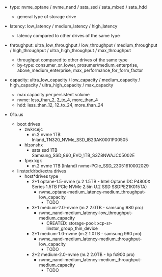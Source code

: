 - type: nvme_optane / nvme_nand / sata_ssd / sata_mixed / sata_hdd
  - general type of storage drive
- latency: low_latency / medium_latency / high_latency
  - latency compared to other drives of the same type
- throughput: ultra_low_throughput / low_throughput / medium_throughput / high_throughput / ultra_high_throughput / max_throughput
  - throughput compared to other drives of the same type
  - by-type: consumer_or_lower, prosumer/medium_enterprise, above_medium_enterprise, max_performance_for_form_factor
- capacity: ultra_low_capacity / low_capacity / medium_capacity / high_capacity / ultra_high_capacity / max_capacity
  - max capacity per persistent volume
  - nvme: less_than_2, 2_to_4, more_than_4
  - hdd: less_than_12, 12_to_24, more_than_24

- 01b.us
  - boot drives
    - zwkrcejc
      - m.2 nvme 1TB Inland_TN320_NVMe_SSD_IB23AK0001P00505
    - hlzonshx
      - sata ssd 1TB Samsung_SSD_860_EVO_1TB_S3Z8NWAJC05002E
    - fpexlxgk
      - m.2 nvme 1TB (Inland) nvme-PCIe_SSD_23051610002029
  - linstor/drbd/extra drives
    - host*drives type
      - 2*1 optane-1.5-nvme (u.2 1.5TB - Intel Optane DC P4800X Series 1.5TB PCIe NVMe 2.5in U.2 SSD SSDPE21K015TA)
        - nvme_optane-medium_latency-medium_throughput-low_capacity
          - TODO
      - 3*1 medium-2.0-nvme (m.2 2.0TB - samsung 980 pro)
        - nvme_nand-medium_latency-low_throughput-medium_capacity
          - CREATED: storage-pool: xcp-sr-linstor_group_thin_device
      - 2*1 medium-1.0-nvme   (m.2 1.0TB - samsung 990 pro)
        - nvme_nand-medium_latency-medium_throughput-low_capacity
          - TODO
      - 2*2 medium-2.0-nvme   (m.2 2.0TB - hp fx900 pro)
        - nvme_nand-medium_latency-medium_throughput-medium_capacity
          - TODO
